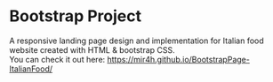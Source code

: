 # Bootstrap Project
A responsive landing page design and implementation for Italian food website created with HTML & bootstrap CSS. <br>
You can check it out here: https://mir4h.github.io/BootstrapPage-ItalianFood/ 
